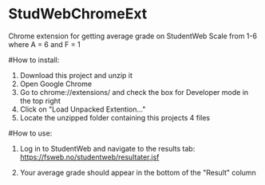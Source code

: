 # StudWebChromeExt
Chrome extension for getting average grade on StudentWeb
Scale from 1-6 where A = 6 and F = 1


#How to install:
1. Download this project and unzip it
2. Open Google Chrome
3. Go to chrome://extensions/ and check the box for Developer mode in the top right
4. Click on "Load Unpacked Extention..."
5. Locate the unzipped folder containing this projects 4 files


#How to use:
1. Log in to StudentWeb and navigate to the results tab:
https://fsweb.no/studentweb/resultater.jsf

2. Your average grade should appear in the bottom of the "Result" column
